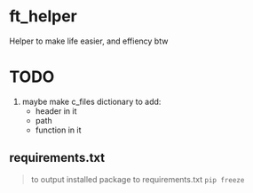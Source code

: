 # ft_helper

Helper to make life easier, and effiency btw

# TODO

1. maybe make c_files dictionary to add:
	- header in it
	- path
	- function in it

## requirements.txt

> to output installed package to requirements.txt
`pip freeze`
